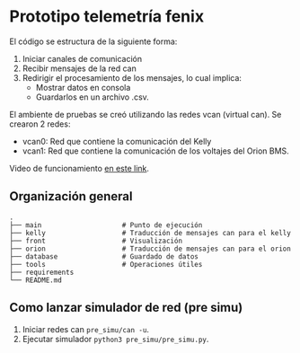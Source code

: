 # Prototipo telemetría fenix

El código se estructura de la siguiente forma:
1. Iniciar canales de comunicación
2. Recibir mensajes de la red can
3. Redirigir el procesamiento de los mensajes, lo cual implica:
    * Mostrar datos en consola
    * Guardarlos en un archivo .csv.

El ambiente de pruebas se creó utilizando las redes vcan (virtual can). Se crearon 2 redes:
* vcan0: Red que contiene la comunicación del Kelly
* vcan1: Red que contiene la comunicación de los voltajes del Orion BMS.

Video de funcionamiento [en este link](https://youtu.be/AczRkLPMyjk).

## Organización general
    .
    ├── main                    # Punto de ejecución
    ├── kelly                   # Traducción de mensajes can para el kelly
    ├── front                   # Visualización
    ├── orion                   # Traducción de mensajes can para el orion
    ├── database                # Guardado de datos
    ├── tools                   # Operaciones útiles
    ├── requirements             
    └── README.md

## Como lanzar simulador de red (pre simu)

1. Iniciar redes can `pre_simu/can -u`.
2. Ejecutar simulador `python3 pre_simu/pre_simu.py`.
